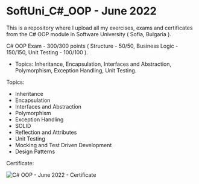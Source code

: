 # SoftUni_C#_OOP - June 2022
This is a repository where I upload all my exercises, exams and certificates from the C# OOP module in Software University ( Sofia, Bulgaria ).

C# OOP Exam - 300/300 points ( Structure - 50/50, Business Logic - 150/150, Unit Testing - 100/100 ).

- Topics: Inheritance, Encapsulation, Interfaces and Abstraction, Polymorphism, Exception Handling, Unit Testing.

Topics:

- Inheritance
- Encapsulation
- Interfaces and Abstraction
- Polymorphism
- Exception Handling
- SOLID
- Reflection and Attributes
- Unit Testing
- Mocking and Test Driven Development
- Design Patterns

Certificate:

![C# OOP - June 2022 - Certificate](https://user-images.githubusercontent.com/72508846/186151784-99556cbf-06bf-4806-be61-289188328f43.jpeg)
